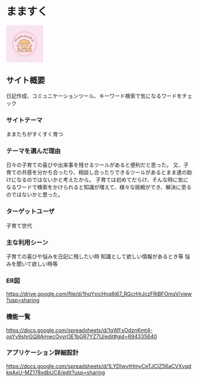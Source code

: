 # まますく
<img src="app/assets/images/logo.jpg" width="100" height="100">

## サイト概要
日記作成、コミュニケーションツール、キーワード検索で気になるワードをチェック

### サイトテーマ
ままたちがすくすく育つ

### テーマを選んだ理由
日々の子育ての喜びや出来事を残せるツールがあると便利だと思った。
又、子育ての共感を分かち合ったり、相談し合ったりできるツールがあるとまま達の助けになるのではないかと考えたから。
子育ては初めてだらけ、そんな時に気になるワードで検索をかけられると知識が増えて、様々な挑戦ができ、解決に至るのではないかと思った。

### ターゲットユーザ
子育て世代

### 主な利用シーン
子育ての喜びや悩みを日記に残したい時
知識として欲しい情報があるとき等
悩みを聞いて欲しい時等


### ER図
https://drive.google.com/file/d/1hqYxicHnq6i67_RGcrHrJczFRiBFOmsV/view?usp=sharing

### 機能一覧
https://docs.google.com/spreadsheets/d/1gWFxOdznKmt4-osYv9shrGQ8AmwcOvvrOE1bGR7YZ7U/edit#gid=694335640

### アプリケーション詳細設計
https://docs.google.com/spreadsheets/d/1LYDIwvtHmyCeTJClZ56aCVXvqdkqAxU-MZ178xdbUC8/edit?usp=sharing
